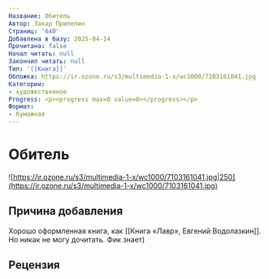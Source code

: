 ```yaml
---
Название: Обитель
Автор: Захар Прилепин
Страниц: '640'
Добавлена в базу: 2025-04-14
Прочитана: false
Начал читать: null
Закончил читать: null
Тип: '[[Книга]]'
Обложка: https://ir.ozone.ru/s3/multimedia-1-x/wc1000/7103161041.jpg
Категории:
- художественное
Progress: <p><progress max=0 value=0></progress></p>
Формат:
- бумажная
---
```

# Обитель

![https://ir.ozone.ru/s3/multimedia-1-x/wc1000/7103161041.jpg|250](https://ir.ozone.ru/s3/multimedia-1-x/wc1000/7103161041.jpg)

## Причина добавления

Хорошо оформленная книга, как [[Книга «Лавр», Евгений Водолазкин]]. Но никак не могу дочитать. Фик знает)

## Рецензия